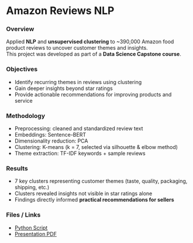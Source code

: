 # Amazon Reviews NLP

### Overview  
Applied **NLP** and **unsupervised clustering** to ~390,000 Amazon food product reviews to uncover customer themes and insights.  
This project was developed as part of a **Data Science Capstone course**.  

### Objectives  
- Identify recurring themes in reviews using clustering  
- Gain deeper insights beyond star ratings  
- Provide actionable recommendations for improving products and service  

### Methodology  
- Preprocessing: cleaned and standardized review text  
- Embeddings: Sentence-BERT  
- Dimensionality reduction: PCA  
- Clustering: K-means (k = 7, selected via silhouette & elbow method)  
- Theme extraction: TF-IDF keywords + sample reviews  

### Results  
- 7 key clusters representing customer themes (taste, quality, packaging, shipping, etc.)  
- Clusters revealed insights not visible in star ratings alone
- Findings directly informed **practical recommendations for sellers**  

### Files / Links  
- [Python Script](amazon_reviews.py)  
- [Presentation PDF](Amazon_Reviews_Capstone.pdf)  

